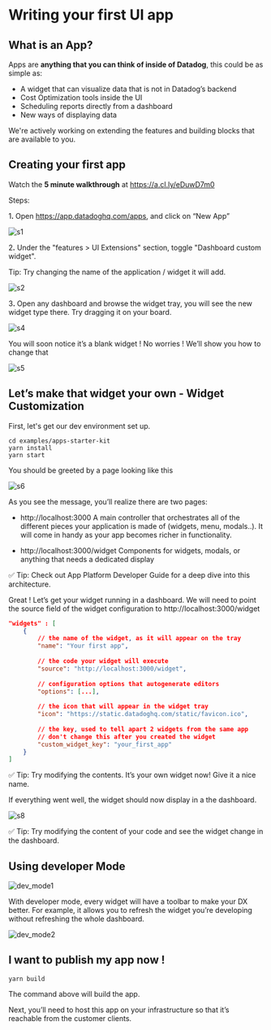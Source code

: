 # Writing your first UI app

## What is an App?

Apps are **anything that you can think of inside of Datadog**, this could be as simple as:
-   A widget that can visualize data that is not in Datadog’s backend
-   Cost Optimization tools inside the UI
-   Scheduling reports directly from a dashboard
-   New ways of displaying data

We're actively working on extending the features and building blocks that are available to you.

## Creating your first app

Watch the **5 minute walkthrough** at https://a.cl.ly/eDuwD7m0


Steps:

1ꓸ Open https://app.datadoghq.com/apps, and click on “New App”

![s1](https://p-qkfgo2.t2.n0.cdn.getcloudapp.com/items/kpu7mnQ5/691d1b66-1622-419d-a561-dbda1054e732.png?source=viewer&v=0e8849313e0baaf4e4068003cca5e872)

2ꓸ Under the "features > UI Extensions" section, toggle "Dashboard custom widget".

Tip: Try changing the name of the application / widget it will add.

![s2](https://p-qkfgo2.t2.n0.cdn.getcloudapp.com/items/ApuRO9ng/ef85d969-0c75-4b78-a51b-5ceaaec16c6a.png?source=viewer&v=01285d41744c1d83a80c1c4f79a47027)


3ꓸ Open any dashboard and browse the widget tray, you will see the new widget type there. Try dragging it on your board.

![s4](https://p-qkfgo2.t2.n0.cdn.getcloudapp.com/items/geu4rA0v/a2642123-dec1-4bd4-a230-7fdea09ab4c4.png?source=viewer&v=010ae411a8121978f232705050d64d75)

You will soon notice it’s a blank widget ! No worries ! We’ll show you how to change that

![s5](https://p-qkfgo2.t2.n0.cdn.getcloudapp.com/items/DOu2vBjj/d7f53a25-1f4c-4c45-8820-d6c78ad75e50.png?source=viewer&v=89769497f7a1f3a83f15c21c56a234f8)

## Let’s make that widget your own - Widget Customization

First, let's get our dev environment set up.

```
cd examples/apps-starter-kit
yarn install
yarn start
```

You should be greeted by a page looking like this

![s6](https://p-qkfgo2.t2.n0.cdn.getcloudapp.com/items/X6u9DlY0/e5fc94d8-1772-40eb-a793-0e6e80850617.png?source=viewer&v=473644c06de6bf687d228366746c9042)

As you see the message, you’ll realize there are two pages:

- http://localhost:3000 A main controller that orchestrates all of the different pieces your application is made of (widgets, menu, modals..). It will come in handy as your app becomes richer in functionality.

- http://localhost:3000/widget Components for widgets, modals, or anything that needs a dedicated display

✅ Tip: Check out App Platform Developer Guide for a deep dive into this architecture.

Great ! Let’s get your widget running in a dashboard. We will need to point the source field of the widget configuration to http://localhost:3000/widget

```json
"widgets" : [
    {
        // the name of the widget, as it will appear on the tray
        "name": "Your first app", 
        
        // the code your widget will execute
        "source": "http://localhost:3000/widget",
        
        // configuration options that autogenerate editors
        "options": [...],
        
        // the icon that will appear in the widget tray
        "icon": "https://static.datadoghq.com/static/favicon.ico",
        
        // the key, used to tell apart 2 widgets from the same app
        // don't change this after you created the widget
        "custom_widget_key": "your_first_app" 
    }
]
```

✅ Tip: Try modifying the contents. It’s your own widget now! Give it a nice name.

If everything went well, the widget should now display in a the dashboard.

![s8](https://p-qkfgo2.t2.n0.cdn.getcloudapp.com/items/Qwu9G5e8/c96824e4-66cb-4644-adba-34e27c297cb2.png?source=viewer&v=514b36d5db8baf5dc6d8d3675b441d4d)

✅ Tip: Try modifying the content of your code and see the widget change in the dashboard.

## Using developer Mode

![dev_mode1](https://p-qkfgo2.t2.n0.cdn.getcloudapp.com/items/yAu6LyoN/3ee9c354-00a6-4789-8a62-42abcac4500f.png?source=viewer&v=0eaa32e5d1121d0261332af776a89f9b)

With developer mode, every widget will have a toolbar to make your DX better. For example, it allows you to refresh the widget you’re developing without refreshing the whole dashboard.

![dev_mode2](https://p-qkfgo2.t2.n0.cdn.getcloudapp.com/items/jkuen4y2/6c92f76c-5540-47fe-9c84-74a3676f5c1e.png?source=viewer&v=97ec2c27cb0b98c69ce09d5a3a5d7a6c)

## I want to publish my app now !

```
yarn build
```

The command above will build the app.

Next, you’ll need to host this app on your infrastructure so that it’s reachable from the customer clients.